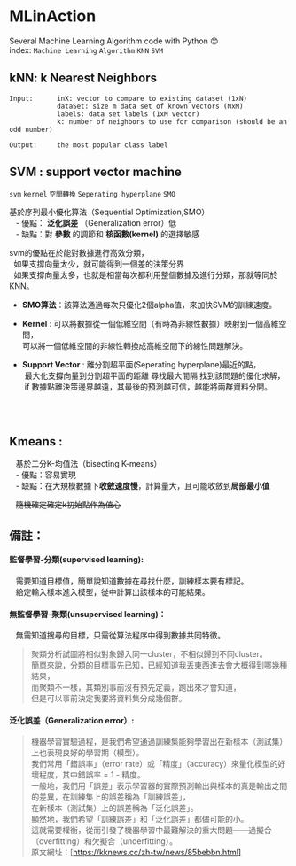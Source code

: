 # MLinAction
Several Machine Learning Algorithm code with Python :blush:  
index: `Machine Learning` `Algorithm` `KNN` `SVM` 

## kNN: k Nearest Neighbors
    Input:      inX: vector to compare to existing dataset (1xN)  
                dataSet: size m data set of known vectors (NxM)  
                labels: data set labels (1xM vector)  
                k: number of neighbors to use for comparison (should be an odd number)  
            
    Output:     the most popular class label  

## SVM : support vector machine
`svm` `kernel` `空間轉換` `Seperating hyperplane` `SMO` 

基於序列最小優化算法（Sequential Optimization,SMO）   
    - 優點： **泛化誤差** （Generalization error）低  
    - 缺點：對 **參數** 的調節和 **核函數(kernel)** 的選擇敏感
    
   svm的優點在於能對數據進行高效分類，  
   如果支撐向量太少，就可能得到一個差的決策分界  
   如果支撐向量太多，也就是相當每次都利用整個數據及進行分類，那就等同於KNN。  
>
   - **SMO算法**：該算法通過每次只優化2個alpha值，來加快SVM的訓練速度。  
>
   - **Kernel** : 可以將數據從一個低維空間（有時為非線性數據）映射到一個高維空間，  
  可以將一個低維空間的非線性轉換成高維空間下的線性問題解決。   
>   
   - **Support Vector** : 離分割超平面(Seperating hyperplane)最近的點，  
  最大化支撐向量到分割超平面的距離 尋找最大間隔 找到該問題的優化求解，  
  if 數據點離決策邊界越遠，其最後的預測越可信，越能將兩群資料分開。
             
    
            

## Kmeans : 
    基於二分K-均值法（bisecting K-means）   
    - 優點：容易實現  
    - 缺點：在大規模數據下**收斂速度慢**，計算量大，且可能收斂到**局部最小值**
    
    ~~隨機確定確定k初始點作為值心~~





## 備註：
#### 監督學習-分類(supervised learning):  
    需要知道目標值，簡單說知道數據在尋找什麼，訓練樣本要有標記。  
    給定輸入樣本進入模型，從中計算出該樣本的可能結果。  
#### 無監督學習-聚類(unsupervised learning)：  
    無需知道搜尋的目標，只需從算法程序中得到數據共同特徵。  
		  
>聚類分析試圖將相似對象歸入同一cluster，不相似歸到不同cluster。  
  簡單來說，分類的目標事先已知，已經知道我丟東西進去會大概得到哪幾種結果，  
  而聚類不一樣，其類別事前沒有預先定義，跑出來才會知道，  
  但是可以事前決定我要將資料集分成幾個群。

    
#### 泛化誤差（Generalization error）:  
>機器學習實驗過程，是我們希望通過訓練集能夠學習出在新樣本（測試集）上也表現良好的學習期（模型）。  
    我們常用「錯誤率」（error rate）或「精度」（accuracy）來量化模型的好壞程度，其中錯誤率 = 1 - 精度。    
    一般地，我們用「誤差」表示學習器的實際預測輸出與樣本的真是輸出之間的差異，在訓練集上的誤差稱為「訓練誤差」，  
    在新樣本（測試集）上的誤差稱為「泛化誤差」。  
    顯然地，我們希望「訓練誤差」和「泛化誤差」都儘可能的小。  
    這就需要權衡，從而引發了機器學習中最難解決的重大問題——過擬合（overfitting）和欠擬合（underfitting）。  
    原文網址：[https://kknews.cc/zh-tw/news/85bebbn.html]
    
    
    
